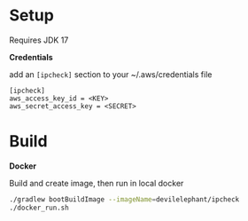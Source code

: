 Setup
=====
Requires JDK 17

**Credentials**

add an `[ipcheck]` section to your ~/.aws/credentials file

```text
[ipcheck]
aws_access_key_id = <KEY>
aws_secret_access_key = <SECRET>
```

Build
=====

**Docker**

Build and create image, then run in local docker

```bash
./gradlew bootBuildImage --imageName=devilelephant/ipcheck
./docker_run.sh
```
